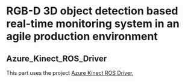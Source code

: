 # RGB-D 3D object detection based real-time monitoring system in an agile production environment

## Azure_Kinect_ROS_Driver
 This part uses the project [Azure Kinect ROS Driver](https://github.com/microsoft/Azure_Kinect_ROS_Driver),

